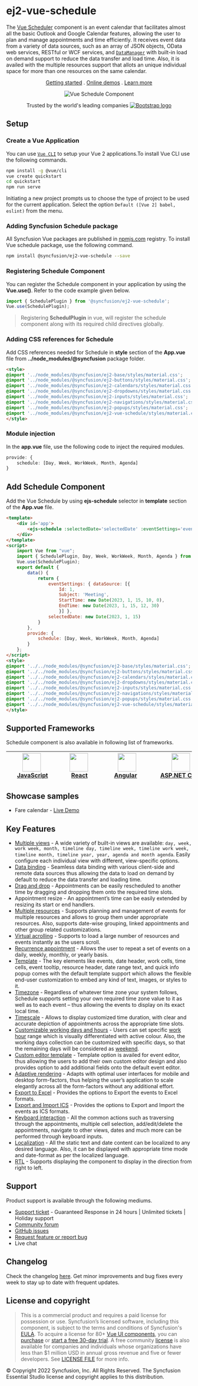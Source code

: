 # ej2-vue-schedule

The [Vue Scheduler](https://www.syncfusion.com/vue-ui-components/vue-scheduler?utm_source=npm&utm_medium=listing&utm_campaign=vue-scheduler-npm) component is an event calendar that facilitates almost all the basic Outlook and Google Calendar features, allowing the user to plan and manage appointments and time efficiently. It receives event data from a variety of data sources, such as an array of JSON objects, OData web services, RESTful or WCF services, and [`DataManager`](https://ej2.syncfusion.com/vue/documentation/data/) with built-in load on demand support to reduce the data transfer and load time. Also, it is availed with the multiple resources support that allots an unique individual space for more than one resources on the same calendar.

<p align="center">
    <a href="https://ej2.syncfusion.com/vue/documentation/schedule/getting-started/?utm_source=npm&utm_medium=listing&utm_campaign=vue-scheduler-npm">Getting started</a> .
    <a href="https://ej2.syncfusion.com/vue/demos/?utm_source=npm&utm_medium=listing&utm_campaign=vue-scheduler-npm#/bootstrap5/schedule/overview">Online demos</a> .
    <a href="https://www.syncfusion.com/vue-components/vue-scheduler?utm_source=npm&utm_medium=listing&utm_campaign=vue-scheduler-npm">Learn more</a>
</p>
<p align="center">
<img src="https://raw.githubusercontent.com/SyncfusionExamples/nuget-img/master/vue/vue-scheduler.png" alt="Vue Schedule Component"/>
</p>
<p align="center">
Trusted by the world's leading companies
  <a href="https://www.syncfusion.com">
    <img src="https://raw.githubusercontent.com/SyncfusionExamples/nuget-img/master/syncfusion/syncfusion-trusted-companies.webp" alt="Bootstrap logo">
  </a>
</p>

## Setup

### Create a Vue Application

You can use [`Vue CLI`](https://github.com/vuejs/vue-cli) to setup your Vue 2 applications.To install Vue CLI use the following commands.

```bash
npm install -g @vue/cli
vue create quickstart
cd quickstart
npm run serve
```
Initiating a new project prompts us to choose the type of project to be used for the current application. Select the option `Default ([Vue 2] babel, eslint)` from the menu.

### Adding Syncfusion Schedule package

All Syncfusion Vue packages are published in [npmjs.com](https://www.npmjs.com/~syncfusionorg) registry. To install Vue schedule package, use the following command.

```bash
npm install @syncfusion/ej2-vue-schedule --save
```

### Registering Schedule Component

You can register the Schedule component in your application by using the **Vue.use()**. Refer to the code example given below.

```typescript
import { SchedulePlugin } from '@syncfusion/ej2-vue-schedule';
Vue.use(SchedulePlugin);
```

> Registering **SchedulPlugin** in vue, will register the schedule component along with its required child directives globally.
### Adding CSS references for Schedule

Add CSS references needed for Schedule in **style** section of the **App.vue** file from **../node_modules/@syncfusion** package folder.

```html
<style>
@import '../node_modules/@syncfusion/ej2-base/styles/material.css';
@import '../node_modules/@syncfusion/ej2-buttons/styles/material.css';
@import '../node_modules/@syncfusion/ej2-calendars/styles/material.css';
@import '../node_modules/@syncfusion/ej2-dropdowns/styles/material.css';
@import '../node_modules/@syncfusion/ej2-inputs/styles/material.css';
@import '../node_modules/@syncfusion/ej2-navigations/styles/material.css';
@import '../node_modules/@syncfusion/ej2-popups/styles/material.css';
@import '../node_modules/@syncfusion/ej2-vue-schedule/styles/material.css';
</style>
```

### Module injection

In the **app.vue** file, use the following code to inject the required modules.


```typescript
provide: {
    schedule: [Day, Week, WorkWeek, Month, Agenda]
}

```

## Add Schedule Component

Add the Vue Schedule by using **ejs-schedule** selector in **template** section of the **App.vue** file.

```html
<template>
    <div id='app'>
        <ejs-schedule :selectedDate='selectedDate' :eventSettings='eventSettings'></ejs-schedule>
    </div>
</template>
<script>
    import Vue from "vue";
    import { SchedulePlugin, Day, Week, WorkWeek, Month, Agenda } from '@syncfusion/ej2-vue-schedule';
    Vue.use(SchedulePlugin);
    export default {
        data() {
            return {
                eventSettings: { dataSource: [{
                    Id: 1,
                    Subject: 'Meeting',
                    StartTime: new Date(2023, 1, 15, 10, 0),
                    EndTime: new Date(2023, 1, 15, 12, 30)
                    }] },
                selectedDate: new Date(2023, 1, 15)
            }
        },
        provide: {
            schedule: [Day, Week, WorkWeek, Month, Agenda]
        }
    };
</script>
<style>
@import '../../node_modules/@syncfusion/ej2-base/styles/material.css';
@import '../../node_modules/@syncfusion/ej2-buttons/styles/material.css';
@import '../../node_modules/@syncfusion/ej2-calendars/styles/material.css';
@import '../../node_modules/@syncfusion/ej2-dropdowns/styles/material.css';
@import '../../node_modules/@syncfusion/ej2-inputs/styles/material.css';
@import '../../node_modules/@syncfusion/ej2-navigations/styles/material.css';
@import '../../node_modules/@syncfusion/ej2-popups/styles/material.css';
@import '../../node_modules/@syncfusion/ej2-vue-schedule/styles/material.css';
</style>
```

## Supported Frameworks

Schedule component is also available in following list of frameworks.


| [<img src="https://ej2.syncfusion.com/github/images/js.svg" height="50" />](https://www.syncfusion.com/javascript-ui-controls?utm_medium=listing&utm_source=github)<br/>&nbsp;&nbsp;&nbsp;&nbsp;&nbsp;[JavaScript](https://www.syncfusion.com/javascript-ui-controls?utm_medium=listing&utm_source=github)&nbsp;&nbsp;&nbsp;&nbsp; | [<img src="https://ej2.syncfusion.com/github/images/react.svg"  height="50" />](https://www.syncfusion.com/react-ui-components?utm_medium=listing&utm_source=github)<br/>&nbsp;&nbsp;&nbsp;&nbsp;&nbsp;&nbsp;&nbsp;[React](https://www.syncfusion.com/react-ui-components?utm_medium=listing&utm_source=github)&nbsp;&nbsp;&nbsp;&nbsp;&nbsp;&nbsp; | [<img src="https://ej2.syncfusion.com/github/images/angular.svg" height="50" />](https://www.syncfusion.com/vue-ui-components?utm_medium=listing&utm_source=github)<br/>&nbsp;&nbsp;&nbsp;&nbsp;&nbsp;&nbsp;&nbsp;[Angular](https://www.syncfusion.com/vue-ui-components?utm_medium=listing&utm_source=github)&nbsp;&nbsp;&nbsp;&nbsp;&nbsp;&nbsp;&nbsp;&nbsp;&nbsp; | [<img src="https://ej2.syncfusion.com/github/images/netcore.svg" height="50" />](https://www.syncfusion.com/aspnet-core-ui-controls?utm_medium=listing&utm_source=github)<br/>&nbsp;&nbsp;[ASP.NET&nbsp;Core](https://www.syncfusion.com/aspnet-core-ui-controls?utm_medium=listing&utm_source=github)&nbsp;&nbsp; | [<img src="https://ej2.syncfusion.com/github/images/netmvc.svg" height="50" />](https://www.syncfusion.com/aspnet-mvc-ui-controls?utm_medium=listing&utm_source=github)<br/>&nbsp;&nbsp;[ASP.NET&nbsp;MVC](https://www.syncfusion.com/aspnet-mvc-ui-controls?utm_medium=listing&utm_source=github)&nbsp;&nbsp; | 
| :-----: | :-----: | :-----: | :-----: | :-----: |

## Showcase samples

* Fare calendar - [Live Demo](https://ej2.syncfusion.com/vue/demos/#/bootstrap5/schedule/resources.html?utm_source=npm&utm_medium=listing&utm_campaign=vue-scheduler-npm)

## Key Features

* [Multiple views](https://ej2.syncfusion.com/vue/demos/#/bootstrap5/schedule/views.html?utm_source=npm&utm_medium=listing&utm_campaign=vue-scheduler-npm) - A wide variety of built-in views are available: `day, week, work week, month, timeline day, timeline week, timeline work week, timeline month, timeline year, year, agenda and month agenda`. Easily configure each individual view with different, view-specific options.
* [Data binding](https://ej2.syncfusion.com/vue/demos/#/bootstrap5/schedule/remote-data.html?utm_source=npm&utm_medium=listing&utm_campaign=vue-scheduler-npm) - Seamless data binding with various client-side and remote data sources thus allowing the data to load on demand by default to reduce the data transfer and loading time.
* [Drag and drop](https://ej2.syncfusion.com/vue/demos/#/bootstrap5/schedule/external-dragdrop.html?utm_source=npm&utm_medium=listing&utm_campaign=vue-scheduler-npm) - Appointments can be easily rescheduled to another time by dragging and dropping them onto the required time slots.
* Appointment resize - An appointment’s time can be easily extended by resizing its start or end handlers.
* [Multiple resources](https://ej2.syncfusion.com/vue/demos/#/bootstrap5/schedule/resource-grouping.html?utm_source=npm&utm_medium=listing&utm_campaign=vue-scheduler-npm) - Supports planning and management of events for multiple resources and allows to group them under appropriate resources. Also, supports date-wise grouping, linked appointments and other group related customizations.
* [Virtual acrolling](https://ej2.syncfusion.com/vue/demos/#/bootstrap5/schedule/virtual-scrolling.html?utm_source=npm&utm_medium=listing&utm_campaign=vue-scheduler-npm) - Supports to load a large number of resources and events instantly as the users scroll.
* [Recurrence appointment](https://ej2.syncfusion.com/vue/demos/#/bootstrap5/schedule/recurrence-events.html?utm_source=npm&utm_medium=listing&utm_campaign=vue-scheduler-npm) - Allows the user to repeat a set of events on a daily, weekly, monthly, or yearly basis.
* [Template](https://ej2.syncfusion.com/vue/demos/#/bootstrap5/schedule/events-template.html?utm_source=npm&utm_medium=listing&utm_campaign=vue-scheduler-npm) - The key elements like events, date header, work cells, time cells, event tooltip, resource header, date range text, and quick info popup comes with the default template support which allows the flexible end-user customization to embed any kind of text, images, or styles to it.
* [Timezone](https://ej2.syncfusion.com/vue/demos/#/bootstrap5/schedule/timezone.html?utm_source=npm&utm_medium=listing&utm_campaign=vue-scheduler-npm) -  Regardless of whatever time zone your system follows, Schedule supports setting your own required time zone value to it as well as to each event – thus allowing the events to display on its exact local time.
* [Timescale](https://ej2.syncfusion.com/vue/demos/#/bootstrap5/schedule/time-scale.html?utm_source=npm&utm_medium=listing&utm_campaign=vue-scheduler-npm) - Allows to display customized time duration, with clear and accurate depiction of appointments across the appropriate time slots.
* [Customizable working days and hours](https://ej2.syncfusion.com/vue/demos/#/bootstrap5/schedule/work-days.html?utm_source=npm&utm_medium=listing&utm_campaign=vue-scheduler-npm) - Users can set specific [work hour](https://ej2.syncfusion.com/vue/demos/#/bootstrap5/schedule/work-hours.html?utm_source=npm&utm_medium=listing&utm_campaign=vue-scheduler-npm) range which is visually differentiated with active colour. Also, the working days collection can be customized with specific days, so that the remaining days will be considered as [weekend](https://ej2.syncfusion.com/vue/demos/#/bootstrap5/schedule/hide-weekend.html?utm_source=npm&utm_medium=listing&utm_campaign=vue-scheduler-npm).
* [Custom editor template](https://ej2.syncfusion.com/vue/demos/#/bootstrap5/schedule/editor-template.html?utm_source=npm&utm_medium=listing&utm_campaign=vue-scheduler-npm) - Template option is availed for event editor, thus allowing the users to add their own custom editor design and also provides option to add additional fields onto the default event editor.
* [Adaptive rendering](https://ej2.syncfusion.com/vue/demos/#/bootstrap5/schedule/month-agenda.html?utm_source=npm&utm_medium=listing&utm_campaign=vue-scheduler-npm) - Adapts with optimal user interfaces for mobile and desktop form-factors, thus helping the user’s application to scale elegantly across all the form-factors without any additional effort.
* [Export to Excel](https://ej2.syncfusion.com/vue/demos/#/bootstrap5/schedule/excel-export.html?utm_source=npm&utm_medium=listing&utm_campaign=vue-scheduler-npm) - Provides the options to Export the events to Excel formats.
* [Export and Import ICS](https://ej2.syncfusion.com/vue/demos/#/bootstrap5/schedule/calendar-export-import.html?utm_source=npm&utm_medium=listing&utm_campaign=vue-scheduler-npm) - Provides the options to Export and Import the events as ICS formats.
* [Keyboard interaction](https://ej2.syncfusion.com/vue/demos/#/bootstrap5/schedule/keyboard-interaction.html?utm_source=npm&utm_medium=listing&utm_campaign=vue-scheduler-npm) - All the common actions such as traversing through the appointments, multiple cell selection, add/edit/delete the appointments, navigate to other views, dates and much more can be performed through keyboard inputs.
* [Localization](https://ej2.syncfusion.com/vue/documentation/schedule/localization.html#localization?utm_source=npm&utm_medium=listing&utm_campaign=vue-scheduler-npm) - All the static text and date content can be localized to any desired language. Also, it can be displayed with appropriate time mode and date-format as per the localized language.
* [RTL](https://ej2.syncfusion.com/vue/documentation/schedule/localization.html#rtl?utm_source=npm&utm_medium=listing&utm_campaign=vue-scheduler-npm) - Supports displaying the component to display in the direction from right to left.

## Support

Product support is available through the following mediums.

* [Support ticket](https://support.syncfusion.com/support/tickets/create) - Guaranteed Response in 24 hours | Unlimited tickets | Holiday support
* [Community forum](https://www.syncfusion.com/forums/vue?utm_source=npm&utm_medium=listing&utm_campaign=vue-scheduler-npm)
* [GitHub issues](https://github.com/syncfusion/ej2-vue-ui-components/issues/new)
* [Request feature or report bug](https://www.syncfusion.com/feedback/vue?utm_source=npm&utm_medium=listing&utm_campaign=vue-scheduler-npm)
* Live chat

## Changelog

Check the changelog [here](https://github.com/syncfusion/ej2-vue-ui-components/blob/master/components/schedule/CHANGELOG.md?utm_source=npm&utm_medium=listing&utm_campaign=vue-scheduler-npm). Get minor improvements and bug fixes every week to stay up to date with frequent updates.

## License and copyright

> This is a commercial product and requires a paid license for possession or use. Syncfusion’s licensed software, including this component, is subject to the terms and conditions of Syncfusion's [EULA](https://www.syncfusion.com/eula/es/). To acquire a license for 80+ [Vue UI components](https://www.syncfusion.com/vue-components), you can [purchase](https://www.syncfusion.com/sales/products) or [start a free 30-day trial](https://www.syncfusion.com/account/manage-trials/start-trials).
> A free community [license](https://www.syncfusion.com/products/communitylicense) is also available for companies and individuals whose organizations have less than $1 million USD in annual gross revenue and five or fewer developers.
See [LICENSE FILE](https://github.com/syncfusion/ej2-vue-ui-components/blob/master/license?utm_source=npm&utm_medium=listing&utm_campaign=vue-scheduler-npm) for more info.

&copy; Copyright 2022 Syncfusion, Inc. All Rights Reserved. The Syncfusion Essential Studio license and copyright applies to this distribution.
